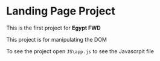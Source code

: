 # Landing Page Project

This is the first project for **Egypt FWD**

This project is for manipulating the DOM 

To see the project open `JS\app.js` to see the Javascrpit file

